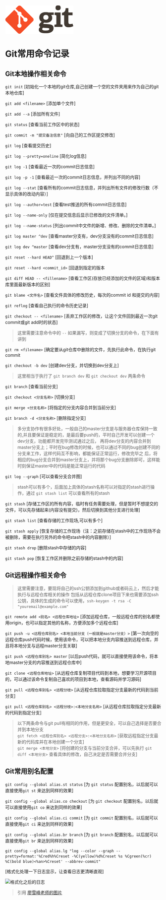 ![Git logo](https://raw.githubusercontent.com/ZT5250/gitLearning/master/gitlogo%402x.png)

# Git常用命令记录

## Git本地操作相关命令

 ``` git init ``` [初始化一个本地的git仓库,自己创建一个空的文件夹用来作为自己的git本地仓库]

 ``` git add <filename> ``` [添加单个文件] 
 
 ``` git add --a ``` [添加所有文件]

 ``` git status ``` [查看当前工作区中的状态]

 ``` git commit -m "提交备注信息" ``` [向自己的工作区提交修改]

 ``` git log ``` [查看提交历史]
 
 ``` git log --pretty=oneline ``` [简化log信息]
 
 ``` git log -1 ``` [查看最近一次的commit日志信息]
 
 ``` git log -p -1 ``` [查看最近一次的commit日志信息，并列出不同的内容]
 
 ``` git log --stat ``` [查看所有的commit日志信息，并列出所有文件的修改行数（不显示具体的改动内容）]
 
 ``` git log --author=test ``` [查看test推送的所有commit日志信息]
 
 ``` git log --name-only ``` [仅在提交信息后显示已修改的文件清单。]
 
 ``` git log --name-status ``` [列出commit中文件的新增、修改、删除的文件清单。]
 
 ``` git log master ^dev ``` [查看master分支有，dev分支没有的commit日志信息]
 
 ``` git log dev ^master ``` [查看dev分支有，master分支没有的commit日志信息]

 ``` git reset --hard HEAD^ ``` [回退到上一个版本]

 ``` git reset --hard <commit_id> ``` [回退到指定的版本
 
 ``` git diff HEAD -- <fillename> ``` [查看工作区(存放已经添加的文件的区域)和版本库里面最新版本的区别]
 
 ``` git blame <文件名> ``` [查看文件具体的修改历史，每次的commit id 和提交的内容]

 ``` git reflog ``` [查看自己执行的命令历史记录]
 
 ``` git checkout -- <filename> ``` [丢弃工作区的修改，让这个文件回到最近一次git commit或git add时的状态]
 
  > 这里需要注意命令中的 ``` -- ``` 如果漏写，则变成了切换分支的命令，在下面有讲到
 
 ``` git rm <filename> ``` [确定要从git仓库中删除的文件，先执行此命令，在执行git commit
 
 ``` git checkout -b dev ``` [创建dev分支，并切换到dev分支上]
 
 > 这里相当于执行了 ``` git branch dev ``` 和 ``` git checkout dev ``` 两条命令
 
 ``` git branch ``` [查看当前分支]
 
 ``` git checkout <分支名称> ``` [切换分支]
 
 ``` git merge <分支名称> ``` [将指定的分支内容合并到当前分支]
 
 ``` git branch -d <分支名称> ``` [删除指定分支]
 
 > 多分支协作有很多好处，一般自己的master分支是与服务器仓库保持一致的,并且要保证是稳定的，是最后要push的，平时自己开发可以创建一个dev分支，功能都开发完毕测试通过之后，
 > 再将dev分支的内容合并到master分支上；平时在bug修改的时候，也可以通过不同的bug创建不同的分支来工作，这样代码互不影响，都能保证正常运行，修改完毕之
 > 后，将相应的bug分支合并到master分支上，并将那个bug分支删除即可，这样能时刻保证master中的代码是能正常运行的代码
 
 ``` git log --graph ``` [可以查看分支合并图]
 
 > stash可以有多个，后面加上具体的stash名称可以对指定的stash进行操作，通过 ``` git stash list ``` 可以查看所有的stash
 
 ``` git stash ``` [存储工作区的所有内容，临时有任务需要处理，但是暂时不想提交的文件，可以先存储起来(内容没有提交)，然后切换到其他分支进行处理]
 
 ``` git stash list ``` [查看存储的工作现场,可以有多个]
 
``` git stash apply ``` [恢复存储的工作现场（注：之前存储在stash中的工作现场不会被删除，需要在执行另外的命令吧stash中的内容删除）]

``` git stash drop ``` [删除stash中存储的内容]

``` git stash pop ``` [恢复工作区并删除之前存储的stash中的内容]
 	
 	
 
## Git远程操作相关命令

 > 这里需要注意，要现将自己的ssh公钥添加到github或者码云上，然后才能执行与远程仓库相关的操作
 > 包括从远程仓库clone项目下来也需要添加ssh公钥，具体的生成的命令可以使用，``` ssh-keygen -t rsa -C "youremail@example.com" ```
 
 ``` git remote add <别名> <远程仓库地址> ``` [添加远程仓库，一般远程仓库的别名都使用origin，也可以指定其他的名称，方便添加多个远程仓库]
 
 ``` git push -u <远程仓库别名> <本地当前分支（一般就是master分支）> ``` [第一次向空的远程仓库push代码时候，使用该命令，可以把本地分支内容推送到远程仓库，并且将本地分支与远程master分支关联]
 
 ``` git push <远程仓库别名> master ``` [以后push代码，就可以直接使用该命令，将本地master分支的内容推送到远程仓库中]
 
 ``` git clone <远程仓库地址> ``` [从远程仓库复制项目代码到本地，想要学习开源项目的，可以通过该命令复制自己喜欢的项目到本地，查看源码并学习源码]
 
 ``` git pull <远程仓库别名> <远程分枝> ``` [从远程仓库拉取指定分支最新的代码到当前分支]
 
 ``` git pull <远程仓库别名> <远程分枝>:<本地分支名称> ``` [从远程仓库拉取指定分支最新的代码到指定分支]
 
 > 以下两条命令与git pull有相同的作用，但是更安全，可以自己选择是否要合并到本地分支<br>
 > ``` git fetch <远程仓库别名> <远程分支>:<本地分支名称> ``` [获取远程指定分支最新的代码库并在本地创建一个分支]<br>
 > ``` git merge <本地分支> ``` [将创建的分支与当前分支合并，可以先执行 ``` git diff <本地分支> ``` 查看具体的修改，自己决定是否需要合并分支]
 
 ## Git常用别名配置
 ``` git config --global alias.st status ``` [为 ``` git status ``` 配置别名，以后就可以直接使用``` git st ``` 来达到同样的效果]
 
 ``` git config --global alias.co checkout ``` [为 ``` git checkout ``` 配置别名，以后就可以直接使用``` git co ``` 来达到同样的效果]
 
 ``` git config --global alias.ci commit ``` [为 ``` git commit ``` 配置别名，以后就可以直接使用``` git ci ``` 来达到同样的效果]
 
 ``` git config --global alias.br branch ``` [为 ``` git branch ``` 配置别名，以后就可以直接使用``` git br ``` 来达到同样的效果]
 
 ``` git config --global alias.lg "log --color --graph --pretty=format:'%Cred%h%Creset -%C(yellow)%d%Creset %s %Cgreen(%cr) %C(bold blue)<%an>%Creset' --abbrev-commit" ```
 
 [格式化处理一下日志显示，让查看日志更清晰直观]
 
 ![格式化之后的日志](https://www.liaoxuefeng.com/files/attachments/00138492662982594cbd1a942114472aeeb5f0a502faed1000/0)
 
 > 引用 [廖雪峰老师的图片](https://www.liaoxuefeng.com/wiki/0013739516305929606dd18361248578c67b8067c8c017b000/001375234012342f90be1fc4d81446c967bbdc19e7c03d3000)